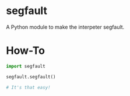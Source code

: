 segfault
========
A Python module to make the interpeter segfault.

How-To
======

```python
import segfault

segfault.segfault()

# It's that easy!
```
